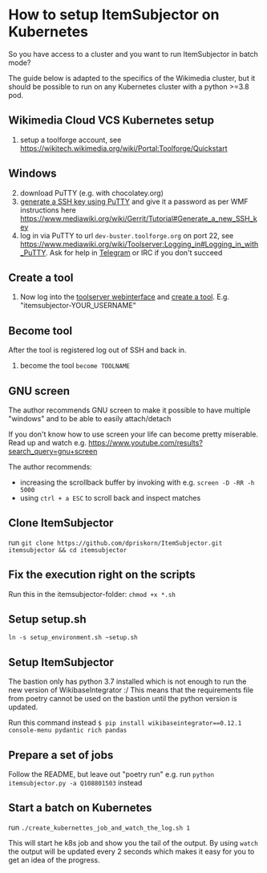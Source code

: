 # How to setup ItemSubjector on Kubernetes
So you have access to a cluster and you want to run ItemSubjector in batch mode?

The guide below is adapted to the specifics of the Wikimedia cluster, 
but it should be possible to run on any Kubernetes cluster with a python >=3.8 pod.

## Wikimedia Cloud VCS Kubernetes setup
1) setup a toolforge account, see https://wikitech.wikimedia.org/wiki/Portal:Toolforge/Quickstart

## Windows
2) download PuTTY (e.g. with chocolatey.org)
3) [generate a SSH key using PuTTY](https://phoenixnap.com/kb/generate-ssh-key-windows-10) and give it a password as per WMF instructions here https://www.mediawiki.org/wiki/Gerrit/Tutorial#Generate_a_new_SSH_key
4) log in via PuTTY to url `dev-buster.toolforge.org` on port 22, see https://www.mediawiki.org/wiki/Toolserver:Logging_in#Logging_in_with_PuTTY. Ask for help in [Telegram](https://t.me/wmcloudirc) or IRC if you don't succeed

## Create a tool
1) Now log into the [toolserver webinterface](https://toolsadmin.wikimedia.org/tools/) and [create a tool](https://wikitech.wikimedia.org/wiki/Portal:Toolforge/Tool_Accounts#Create_tools_with_Tool_Accounts). E.g. "itemsubjector-YOUR_USERNAME"

## Become tool
After the tool is registered log out of SSH and back in.

1) become the tool `become TOOLNAME`

## GNU screen
The author recommends GNU screen to make it possible 
to have multiple "windows" and to be able to easily attach/detach

If you don't know how to use screen your life can become pretty miserable. Read up and watch e.g. https://www.youtube.com/results?search_query=gnu+screen

The author recommends:
- increasing the scrollback buffer by invoking with e.g. `screen -D -RR -h 5000`
- using `ctrl + a ESC` to scroll back and inspect matches

## Clone ItemSubjector
run `git clone https://github.com/dpriskorn/ItemSubjector.git itemsubjector && cd itemsubjector`

## Fix the execution right on the scripts
Run this in the itemsubjector-folder: 
`chmod +x *.sh`

## Setup setup.sh
`ln -s setup_environment.sh ~setup.sh`

## Setup ItemSubjector
The bastion only has python 3.7 installed which is not enough to run the new version of WikibaseIntegrator :/
This means that the requirements file from poetry cannot be used on the bastion until the python version is updated.

Run this command instead
`$ pip install wikibaseintegrator==0.12.1 console-menu pydantic rich pandas`

## Prepare a set of jobs
Follow the README, but leave out "poetry run" e.g. run `python itemsubjector.py -a Q108801503` instead

## Start a batch on Kubernetes
run `./create_kubernettes_job_and_watch_the_log.sh 1`

This will start he k8s job and show you the tail of the output. 
By using `watch` the output will be updated every 2 seconds 
which makes it easy for you to get an idea of the progress.